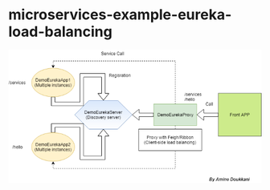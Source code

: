 # microservices-example-eureka-load-balancing
![alt text](https://github.com/tekknowlogy/microservices/blob/master/mydiagxml.png)

